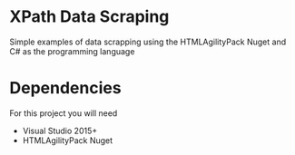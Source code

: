 # XPath Data Scraping
Simple examples of data scrapping using the HTMLAgilityPack Nuget and C# as the programming language

# Dependencies
For this project you will need
- Visual Studio 2015+
- HTMLAgilityPack Nuget
